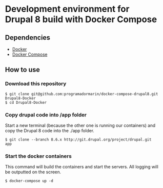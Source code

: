 # Development environment for Drupal 8 build with Docker Compose

## Dependencies

* [Docker](https://www.docker.com/)
* [Docker Compose](https://docs.docker.com/compose/install/)

## How to use

### Download this repository

	$ git clone git@github.com:programadormarin/docker-compose-drupal8.git Drupal8-Docker
	$ cd Drupal8-Docker

### Copy drupal code into /app folder

Start a new terminal (because the other one is running our containers) and copy the Drupal 8 code into the ./app folder.

	$ git clone --branch 8.6.x http://git.drupal.org/project/drupal.git app

### Start the docker containers

This command will build the containers and start the servers. All logging will be outputted on the screen.

	$ docker-compose up -d

